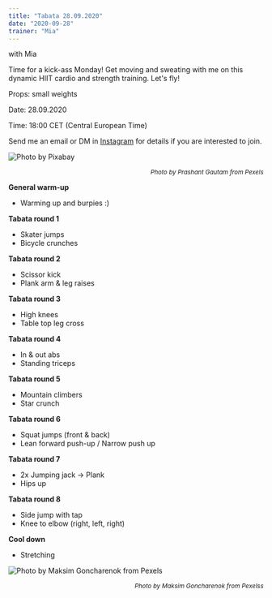 ```yaml
---
title: "Tabata 28.09.2020"
date: "2020-09-28"
trainer: "Mia"
---
```


with Mia

Time for a kick-ass Monday! Get moving and sweating with me on this dynamic HIIT cardio and strength training. Let's fly!

Props: small weights

Date: 28.09.2020

Time: 18:00 CET (Central European Time)

Send me an email or DM in [Instagram](https://www.instagram.com/_sportsoul/) for details if you are interested to join.

![](https://i.imgur.com/7BSqjQ5.jpg "Photo by Pixabay")<p style="font-size: 12px; text-align: right">*Photo by Prashant Gautam from Pexels*</p>



**General warm-up**
- Warming up and burpies :)

**Tabata round 1**
- Skater jumps
- Bicycle crunches

**Tabata round 2**
- Scissor kick
- Plank arm & leg raises

**Tabata round 3**
- High knees
- Table top leg cross


**Tabata round 4**
- In & out abs
- Standing triceps

**Tabata round 5**
- Mountain climbers
- Star crunch

**Tabata round 6**
- Squat jumps (front & back)
- Lean forward push-up / Narrow push up

**Tabata round 7**
- 2x Jumping jack -> Plank
- Hips up

**Tabata round 8**
- Side jump with tap
- Knee to elbow (right, left, right)

**Cool down**
- Stretching

![](https://i.imgur.com/ybpts5W.jpg "Photo by Maksim Goncharenok from Pexels")<p style="font-size: 12px; text-align: right">*Photo by Maksim Goncharenok from Pexelss*</p>



<!--- 

**Sketch :)**

![](https://i.imgur.com/62y0EWD.jpg "Hand-drawing by Addania") --->
